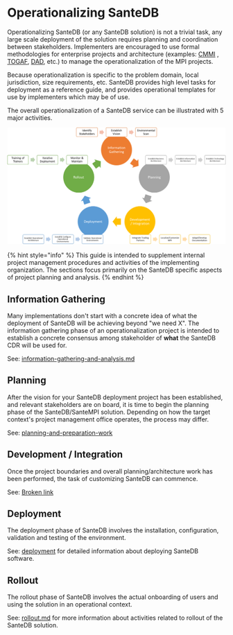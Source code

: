 # Operationalizing SanteDB

Operationalizing SanteDB (or any SanteDB solution) is not a trivial task, any large scale deployment of the solution requires planning and coordination between stakeholders. Implementers are encouraged to use formal methodologies for enterprise projects and architecture (examples: [CMMI](https://www.pmi.org/learning/library/cmmi-bring-pm-process-next-level-7538) , [TOGAF](https://www.opengroup.org/togaf), [DAD](https://www.pmi.org/disciplined-agile/process/introduction-to-dad), etc.) to manage the operationalization of the MPI projects.

Because operationalization is specific to the problem domain, local jurisdiction, size requirements, etc. SanteDB provides high level tasks for deployment as a reference guide, and provides operational templates for use by implementers which may be of use.

The overall operationalization of a SanteDB service can be illustrated with 5 major activities.

![](<../../.gitbook/assets/image (438).png>)

{% hint style="info" %}
This guide is intended to supplement internal project management procedures and activities of the implementing organization. The sections focus primarily on the SanteDB specific aspects of project planning and analysis.
{% endhint %}

## Information Gathering

Many implementations don't start with a concrete idea of what the deployment of SanteDB will be achieving beyond "we need X". The information gathering phase of an operationalization project is intended to establish a concrete consensus among stakeholder of **what** the SanteDB CDR will be used for.

See: [information-gathering-and-analysis.md](../installation-1/information-gathering-and-analysis.md "mention")

## Planning

After the vision for your SanteDB deployment project has been established, and relevant stakeholders are on board, it is time to begin the planning phase of the SanteDB/SanteMPI solution. Depending on how the target context's project management office operates, the process may differ.&#x20;

See: [planning-and-preparation-work](planning-and-preparation-work/ "mention")

## Development / Integration

Once the project boundaries and overall planning/architecture work has been performed, the task of customizing SanteDB can commence.&#x20;

See: [Broken link](broken-reference "mention")

## Deployment

The deployment phase of SanteDB involves the installation, configuration, validation and testing of the environment.

See: [deployment](../installation-1/deployment/ "mention") for detailed information about deploying SanteDB software.

## Rollout

The rollout phase of SanteDB involves the actual onboarding of users and using the solution in an operational context.&#x20;

See: [rollout.md](../installation-1/rollout.md "mention") for more information about activities related to rollout of the SanteDB solution.
